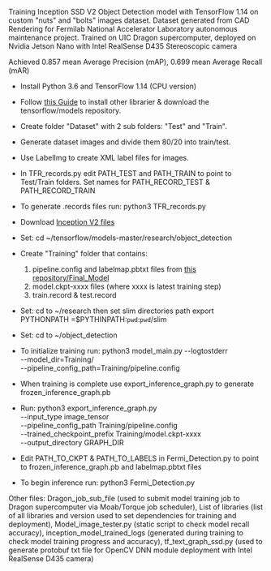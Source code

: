 Training Inception SSD V2 Object Detection model with TensorFlow 1.14 on custom "nuts" and "bolts" 
images dataset. 
Dataset generated from CAD Rendering for Fermilab National Accelerator Laboratory autonomous maintenance project.
Trained on UIC Dragon supercomputer, deployed on Nvidia Jetson Nano with Intel RealSense D435 Stereoscopic camera

Achieved 0.857 mean Average Precision (mAP), 0.699 mean Average Recall (mAR)


- Install Python 3.6 and TensorFlow 1.14 (CPU version)
- Follow 
[this Guide](https://github.com/tensorflow/models/blob/master/research/object_detection/g3doc/installation.md "This Guide") to install other librarier & download the tensorflow/models repository.
- Create folder "Dataset" with 2 sub folders: "Test" and "Train".
- Generate dataset images and divide them 80/20 into train/test.
- Use LabelImg to create XML label files for images.
- In TFR_records.py edit PATH_TEST and PATH_TRAIN to point to Test/Train folders. Set names for PATH_RECORD_TEST & PATH_RECORD_TRAIN
- To generate .records files run: python3 TFR_records.py
- Download [Inception V2 files](http://download.tensorflow.org/models/object_detection/ssd_inception_v2_coco_2018_01_28.tar.gz) 
- Set: cd ~/tensorflow/models-master/research/object_detection
- Create "Training" folder that contains:
  1. pipeline.config and labelmap.pbtxt files from [this repository/Final_Model](https://github.com/tishafok/Senior_design_Fermi/tree/master/Final_Model)
  3. model.ckpt-xxxx files (where xxxx is latest training step)
  4. train.record & test.record
 - Set: cd to ~/research then set slim directories path
 export PYTHONPATH =$PYTHINPATH:`pwd`:`pwd`/slim
 - Set: cd to ~/object_detection
 - To initialize training run: 
   python3 model_main.py --logtostderr \
 --model_dir=Training/ \
 --pipeline_config_path=Training/pipeline.config 
 
- When training is complete use export_inference_graph.py to generate frozen_inference_graph.pb
- Run: 
  python3 export_inference_graph.py \
--input_type image_tensor \
--pipeline_config_path Training/pipeline.config \
--trained_checkpoint_prefix Training/model.ckpt-xxxx \
--output_directory GRAPH_DIR

- Edit PATH_TO_CKPT & PATH_TO_LABELS in Fermi_Detection.py to point to frozen_inference_graph.pb and labelmap.pbtxt files
- To begin inference run: python3 Fermi_Detection.py 


Other files: Dragon_job_sub_file (used to submit model training job to Dragon supercomputer via Moab/Torque job scheduler), List of libraries (list of all libraries and version used to set dependencies for training and deployment), Model_image_tester.py (static script to check model recall accuracy), inception_model_trained_logs (generated during training to check model training progress and accuracy), tf_text_graph_ssd.py (used to generate protobuf txt file for OpenCV DNN module deployment with Intel RealSense D435 camera)
